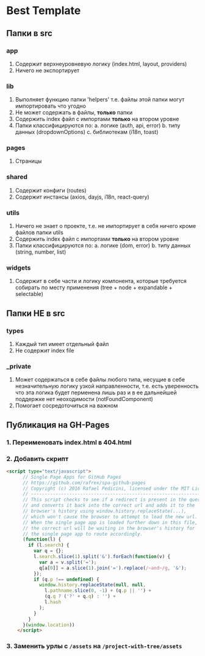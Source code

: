 # Best Template

## Папки в src

### app

1. Содержит верхнеуровневую логику (index.html, layout, providers)
2. Ничего не экспортирует

### lib

1. Выполняет функцию папки 'helpers' т.е. файлы этой папки могут импортировать что угодно
2. Не может содержать в файлы, **только** папки
3. Содержить index файл с импортами **только** на втором уровне
4. Папки классифицируются по:
   a. логике (auth, api, error)
   b. типу данных (dropdownOptions)
   c. библиотекам (i18n, toast)

### pages

1. Страницы

### shared

1. Содержит конфиги (routes)
2. Содержит инстансы (axios, dayjs, i18n, react-query)

### utils

1. Ничего не знает о проекте, т.е. не импортирует в себя ничего кроме файлов папки utils
2. Содержить index файл с импортами **только** на втором уровне
3. Папки классифицируются по:
   a. логике (dom, error)
   b. типу данных (string, number, list)

### widgets

1. Содержит в себе части и логику компонента, которые требуется собирать по месту применения (tree + node + expandable + selectable)

## Папки НЕ в src

### types

1. Каждый тип имеет отдельный файл
2. Не содержит index file

### \_private

1. Может содержаться в себе файлы любого типа, несущие в себе незначительную логику узкой направленности, т.е. есть уверенность что эта логика будет перменена лишь раз и в ее дальнейшей поддержке нет неоходимости (notFoundComponent)
2. Помогает сосредоточиться на важном

## Публикация на GH-Pages
### 1. Переименовать index.html в 404.html
### 2. Добавить скрипт 
```html
<script type="text/javascript">
      // Single Page Apps for GitHub Pages
      // https://github.com/rafrex/spa-github-pages
      // Copyright (c) 2016 Rafael Pedicini, licensed under the MIT License
      // ----------------------------------------------------------------------
      // This script checks to see if a redirect is present in the query string
      // and converts it back into the correct url and adds it to the
      // browser's history using window.history.replaceState(...),
      // which won't cause the browser to attempt to load the new url.
      // When the single page app is loaded further down in this file,
      // the correct url will be waiting in the browser's history for
      // the single page app to route accordingly.
      (function(l) {
        if (l.search) {
          var q = {};
          l.search.slice(1).split('&').forEach(function(v) {
            var a = v.split('=');
            q[a[0]] = a.slice(1).join('=').replace(/~and~/g, '&');
          });
          if (q.p !== undefined) {
            window.history.replaceState(null, null,
              l.pathname.slice(0, -1) + (q.p || '') +
              (q.q ? ('?' + q.q) : '') +
              l.hash
            );
          }
        }
      }(window.location))
    </script>
```
### 3. Заменить урлы с `/assets` на `/project-with-tree/assets`
